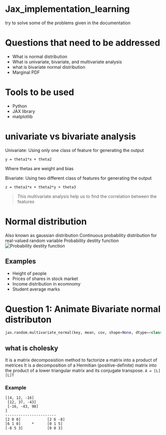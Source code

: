 # Jax_implementation_learning
try to solve some of the problems given in the documentation


# Questions that need to be addressed

- What is normal distribution
- What is univariate, bivariate, and multivariate analysis
- what is bivariate normal distribution
- Marginal PDF

# Tools to be used

- Python
- JAX library
- matplotlib


# univariate vs bivariate analysis

Univariate: Using only one class of feature for generating the output

`y = theta1*x + theta2`

Where thetas are weight and bias

Bivariate: Using two different class of features for generating the output 

`z = theta1*x + theta2*y + theta3`

> This multivariate analysis help us to find the correlation between the features

# Normal distribution
Also known as gaussian distribution 
Continuous probability distribution for real-valued random variable 
Probability destity function 
![Probability destity function](https://wikimedia.org/api/rest_v1/media/math/render/svg/00cb9b2c9b866378626bcfa45c86a6de2f2b2e40)

## Examples
- Height of people
- Prices of shares in stock market
- Income distribution in ecomnomy
- Student average marks


# Question 1: Animate Bivariate normal distributon

```python
jax.random.multivariate_normal(key, mean, cov, shape=None, dtype=<class 'numpy.float64'>, method='cholesky')   -> array
```

## what is cholesky

It is a matrix decomposistion method to factorize a matrix into a product of metrices 
It is a decomposition of a Hermitian (positive-definite) matrix into the product of a lower triangular matrix and its conjugate transpose.
`A = [L][L]T` 

### Example
```
[[4, 12, -16] 
 [12, 37, -43]
 [-16, -43, 98]
]
-----------------------
[2 0 0]            [2 6 -8]
[6 1 0]     *      [0 1 5]
[-8 5 3]           [0 0 3]
```

